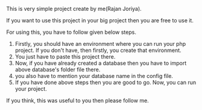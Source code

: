This is very simple project create by me(Rajan Joriya).


If you want to use this project in your big project then you are free to use it.

For using this, you have to follow given below steps.

1. Firstly, you should have an environment where you can run your php project. If you don't have, then firstly, you create that environment.
2. You just have to paste this project there.
3. Now, if you have already created a database then you have to import above database's folder file there.
4. you also have to mention your database name in the config file.
5. If you have done above steps then you are good to go. Now, you can run your project.


If you think, this was useful to you then please follow me.